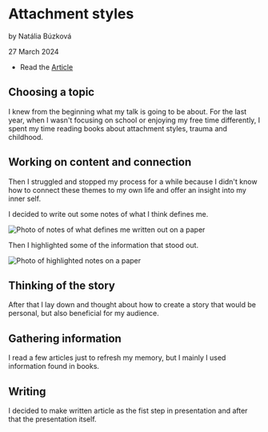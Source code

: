 # Attachment styles

by Natália Búzková

27 March 2024

- Read the [Article](index.md)

## Choosing a topic

I knew from the beginning what my talk is going to be about. For the last year, when I wasn't focusing on school or enjoying my free time differently, I spent my time reading books about attachment styles, trauma and childhood. 

## Working on content and connection

Then I struggled and stopped my process for a while because I didn't know how to connect these themes to my own life and offer an insight into my inner self. 

I decided to write out some notes of what I think defines me.

![Photo of notes of what defines me written out on a paper](../img/writing-of-my-interests-and-things-that-define-me-on-paper.heic)

Then I highlighted some of the information that stood out. 

![Photo of highlighted notes on a paper](../img/highlighting-main-point-to-focus-on.heic)

## Thinking of the story

After that I lay down and thought about how to create a story that would be personal, but also beneficial for my audience. 

## Gathering information
I read a few articles just to refresh my memory, but I mainly I used information found in books. 

## Writing
I decided to make written article as the fist step in presentation and after that the presentation itself.

